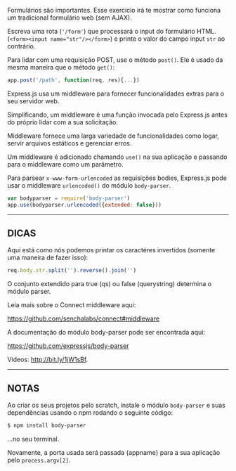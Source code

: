 Formulários são importantes. Esse exercício irá te mostrar como funciona um tradicional formulário web (sem AJAX).

Escreva uma rota (`'/form'`) que processará o input do formulário HTML.
(`<form><input name="str"/></form>`) e printe o valor do campo input `str` ao contrário.

Para lidar com uma requisição POST, use o método `post()`. Ele é usado da mesma maneira que o método `get()`:

```js
app.post('/path', function(req, res){...})
```

Express.js usa um middleware para fornecer funcionalidades extras para o seu servidor web.

Simplificando, um middleware é uma função invocada pelo  Express.js antes do próprio lidar com a sua solicitação.

Middleware fornece uma larga variedade de funcionalidades como logar, servir arquivos estáticos e gerenciar erros.

Um middleware é adicionado chamando `use()` na sua aplicação e passando para o middleware como um parâmetro.

Para parsear `x-www-form-urlencoded` as requisições bodies, Express.js pode usar o middleware `urlencoded()`
do módulo `body-parser`.

```js
var bodyparser = require('body-parser')
app.use(bodyparser.urlencoded({extended: false}))
```


-----------------------------

## DICAS

Aqui está como nós podemos printar os caractéres invertidos (somente uma maneira de fazer isso):

```js
req.body.str.split('').reverse().join('')
```

O conjunto extendido para true (qs) ou false (querystring) determina o módulo parser.

Leia mais sobre o Connect middleware aqui:

  https://github.com/senchalabs/connect#middleware

A documentação do módulo body-parser pode ser encontrada aqui:

  https://github.com/expressjs/body-parser

Videos: http://bit.ly/1jW1sBf.

-----------------------------

## NOTAS

Ao criar os seus projetos pelo scratch, instale o módulo `body-parser` e suas dependências usando o npm rodando o seguinte código:

```sh
$ npm install body-parser
```

…no seu terminal.

Novamente, a porta usada será passada {appname} para a sua aplicação pelo `process.argv[2]`.
